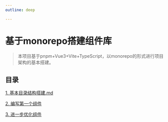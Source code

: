```yaml
---
outline: deep

---
```


# 基于monorepo搭建组件库



> 本项目基于pnpm+Vue3+Vite+TypeScript，以monorepo的形式进行项目架构的基本搭建。



## 目录

[1. 基本目录结构搭建.md](./1.基本目录结构搭建.md)

[2. 编写第一个组件](./2.编写第一个组件.md)

[3. 进一步优化组件](./3.进一步优化组件.md)